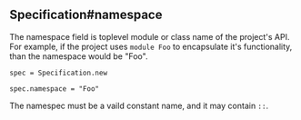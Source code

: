 ## Specification#namespace

The namespace field is toplevel module or class name of the project's API.
For example, if the project uses `module Foo` to encapsulate it's 
functionality, than the namespace would be "Foo".

    spec = Specification.new

    spec.namespace = "Foo"

The namespec must be a vaild constant name, and it may contain `::`.

